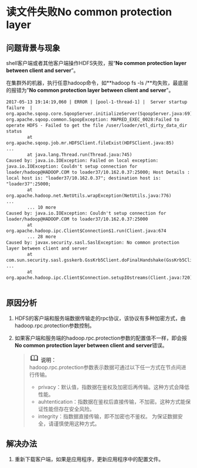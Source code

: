 # 读文件失败No common protection layer<a name="ZH-CN_TOPIC_0181713168"></a>

## 问题背景与现象<a name="zh-cn_topic_0167274845_sec075651f94f47e2bbbc953c2db7da77"></a>

shell客户端或者其他客户端操作HDFS失败，报“**No common protection layer between client and server**”。

在集群外的机器，执行任意hadoop命令，如**hadoop fs -ls /**均失败，最底层的报错为"**No common protection layer between client and server**"。

```
2017-05-13 19:14:19,060 | ERROR | [pool-1-thread-1] |  Server startup failure  | org.apache.sqoop.core.SqoopServer.initializeServer(SqoopServer.java:69)
org.apache.sqoop.common.SqoopException: MAPRED_EXEC_0028:Failed to operate HDFS - Failed to get the file /user/loader/etl_dirty_data_dir status
        at org.apache.sqoop.job.mr.HDFSClient.fileExist(HDFSClient.java:85)
...
        at java.lang.Thread.run(Thread.java:745)
Caused by: java.io.IOException: Failed on local exception: java.io.IOException: Couldn't setup connection for loader/hadoop@HADOOP.COM to loader37/10.162.0.37:25000; Host Details : local host is: "loader37/10.162.0.37"; destination host is: "loader37":25000;
        at org.apache.hadoop.net.NetUtils.wrapException(NetUtils.java:776)
...
        ... 10 more
Caused by: java.io.IOException: Couldn't setup connection for loader/hadoop@HADOOP.COM to loader37/10.162.0.37:25000
        at org.apache.hadoop.ipc.Client$Connection$1.run(Client.java:674
        ... 28 more
Caused by: javax.security.sasl.SaslException: No common protection layer between client and server
        at com.sun.security.sasl.gsskerb.GssKrb5Client.doFinalHandshake(GssKrb5Client.java:251)
...
        at org.apache.hadoop.ipc.Client$Connection.setupIOstreams(Client.java:720)


```

## 原因分析<a name="zh-cn_topic_0167274845_s26acf5fdeead4e479b626d2036a86220"></a>

1.  HDFS的客户端和服务端数据传输走的rpc协议，该协议有多种加密方式，由hadoop.rpc.protection参数控制。
2.  如果客户端和服务端的hadoop.rpc.protection参数的配置值不一样，即会报**No common protection layer between client and server**错误。

    >![](public_sys-resources/icon-note.gif) **说明：**   
    >hadoop.rpc.protection参数表示数据可通过以下任一方式在节点间进行传输。  
    >-   privacy：默认值，指数据在鉴权及加密后再传输。这种方式会降低性能。  
    >-   auhtentication：指数据在鉴权后直接传输，不加密。这种方式能保证性能但存在安全风险。  
    >-   integrity：指数据直接传输，即不加密也不鉴权。 为保证数据安全，请谨慎使用这种方式。  


## 解决办法<a name="zh-cn_topic_0167274845_s199a3d59e10c4afdb760a75305019fcc"></a>

1.  重新下载客户端，如果是应用程序，更新应用程序中的配置文件。

